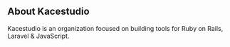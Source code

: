 ## About Kacestudio

Kacestudio is an organization focused on building tools for Ruby on Rails, Laravel & JavaScript.

